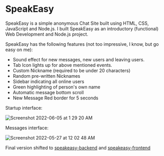 # SpeakEasy

SpeakEasy is a simple anonymous Chat Site built using HTML, CSS, JavaScript and Node.js.
I built SpeakEasy as an introductory (functional) Web Development and Node.js project. 

SpeakEasy has the following features (not too impressive, I know, but go easy on me): 

- Sound effect for new messages, new users and leaving users.
- Tab Icon lights up for above mentioned events.
- Custom Nickname (required to be under 20 characters) 
- Random pre-written Nicknames
- Sidebar indicating all online users
- Green highlighting of person's own name
- Automatic message bottom scroll
- New Message Red border for 5 seconds

Startup interface: 

![Screenshot 2022-06-05 at 1 29 20 AM](https://user-images.githubusercontent.com/92638241/172023773-aa6233b6-ec27-4f77-8f96-494305dc146e.png)

Messages interface: 

![Screenshot 2022-05-27 at 12 02 48 AM](https://user-images.githubusercontent.com/92638241/172023661-30e7d4dc-004a-497b-ac8a-0ec742af26f8.png)

Final version shifted to [speakeasy-backend]([url](https://github.com/TirelessClock/speakeasy-backend)https://github.com/TirelessClock/speakeasy-backend) and [speakeasy-frontend]([url](https://github.com/TirelessClock/speakeasy-frontend)https://github.com/TirelessClock/speakeasy-frontend)
